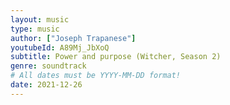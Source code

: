 ```yaml
---
layout: music
type: music
author: ["Joseph Trapanese"]
youtubeId: A89Mj_JbXoQ
subtitle: Power and purpose (Witcher, Season 2)
genre: soundtrack
# All dates must be YYYY-MM-DD format!
date: 2021-12-26
---
```

